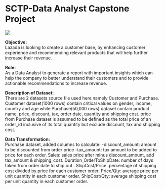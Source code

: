 # SCTP-Data Analyst Capstone Project

![](https://i.imgur.com/0IXxrQ5.png)

**Objective:**  
Lazada is looking to create a customer base, by enhancing customer experience and recommending relevant products that will help further increase their revenue.

**Role:**  
As a Data Analyst to generate a report with important insights which can help the company to better understand their customers and to provide actionable recommendations to increase revenue.

**Description of Dataset:**  
There are 2 datasets source file used here namely Customer and Purchase.  Customer dataset(1000 rows) contain critical values on gender, income, country and age while Purchase(50,000 rows) dataset contain product name, price, discount, tax, order date, quantity and shipping cost. price from Purchase dataset is assumed to be defined as the total price of an order_id inclusive of its total quantity but exclude discount, tax and shipping cost.

**Data Transformation:**  
Purchase dataset, added columns to calculate:
-discount_amount: 		      amount to be discounted from order price
-tax_amount: 			          tax amount to be added to price for each order.
Sales: 				              sales price after minus discount_amount, add tax_amount & shipping_cost.
Duration_OrderToShipDate: 	number of days taken from order date to ship out .
ShipCost/Price: 		        percentage of shipping cost divided by price for each customer order.
Price/Qty:			            average price per unit quantity in each customer order.
ShipCost/Qty:			          average shipping cost per unit quantity in each customer order.


